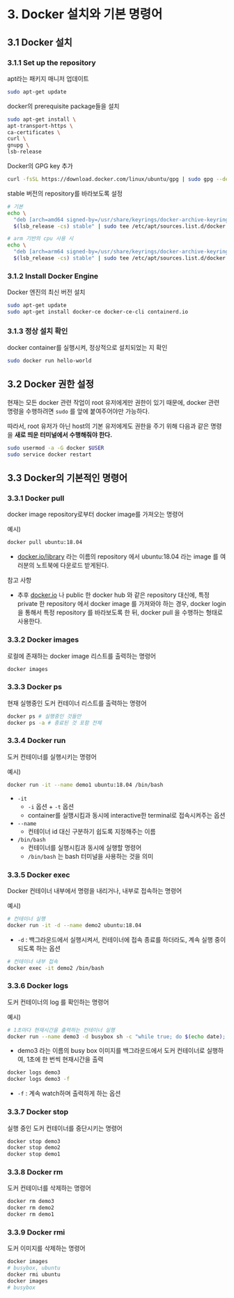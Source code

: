# 3. Docker 설치와 기본 명령어

## 3.1 Docker 설치

### 3.1.1 Set up the repository

apt라는 패키지 매니저 업데이트

```bash
sudo apt-get update
```



docker의 prerequisite package들을 설치

```bash
sudo apt-get install \
apt-transport-https \
ca-certificates \
curl \
gnupg \
lsb-release
```



Docker의 GPG key 추가

```bash
curl -fsSL https://download.docker.com/linux/ubuntu/gpg | sudo gpg --dearmor -o /usr/share/keyrings/docker-archive-keyring.gpg
```



stable 버전의 repository를 바라보도록 설정

```bash
# 기본
echo \
  "deb [arch=amd64 signed-by=/usr/share/keyrings/docker-archive-keyring.gpg] https://download.docker.com/linux/ubuntu \
  $(lsb_release -cs) stable" | sudo tee /etc/apt/sources.list.d/docker.list > /dev/null
```

```bash
# arm 기반의 cpu 사용 시
echo \
  "deb [arch=arm64 signed-by=/usr/share/keyrings/docker-archive-keyring.gpg] https://download.docker.com/linux/ubuntu \
  $(lsb_release -cs) stable" | sudo tee /etc/apt/sources.list.d/docker.list > /dev/null
```



### 3.1.2 Install Docker Engine

Docker 엔진의 최신 버전 설치

```bash
sudo apt-get update
sudo apt-get install docker-ce docker-ce-cli containerd.io
```



### 3.1.3 정상 설치 확인

docker container를 실행시켜, 정상적으로 설치되었는 지 확인

```bash
sudo docker run hello-world
```



## 3.2 Docker 권한 설정

현재는 모든 docker 관련 작업이 root 유저에게만 권한이 있기 때문에, docker 관련 명령을 수행하려면 `sudo` 를 앞에 붙여주어야만 가능하다.

따라서, root 유저가 아닌 host의 기본 유저에게도 권한을 주기 위해 다음과 같은 명령을 **새로 띄운 터미널에서 수행해줘야 한다.**

```bash
sudo usermod -a -G docker $USER
sudo service docker restart
```



## 3.3 Docker의 기본적인 명령어

### 3.3.1 Docker pull

docker image repository로부터 docker image를 가져오는 명령어

예시)

```bash
docker pull ubuntu:18.04
```

- [docker.io/library](http://docker.io/library/) 라는 이름의 repository 에서 ubuntu:18.04 라는 image 를 여러분의 노트북에 다운로드 받게된다.



참고 사항

- 추후 [docker.io](http://docker.io/) 나 public 한 docker hub 와 같은 repository 대신에, 특정 private 한 repository 에서 docker image 를 가져와야 하는 경우, docker login 을 통해서 특정 repository 를 바라보도록 한 뒤, docker pull 을 수행하는 형태로 사용한다.



### 3.3.2 Docker images

로컬에 존재하는 docker image 리스트를 출력하는 명령어

```bash
docker images
```



### 3.3.3 Docker ps

현재 실행중인 도커 컨테이너 리스트를 출력하는 명령어

```bash
docker ps # 실행중인 것들만
docker ps -a # 종료된 것 포함 전체
```



### 3.3.4 Docker run

도커 컨테이너를 실행시키는 명령어

예시)

```bash
docker run -it --name demo1 ubuntu:18.04 /bin/bash
```

- `-it`
  - `-i` 옵션 + `-t` 옵션
  - container를 실행시킴과 동시에 interactive한 terminal로 접속시켜주는 옵션
- `--name`
  - 컨테이너 id 대신 구분하기 쉽도록 지정해주는 이름
- `/bin/bash`
  - 컨테이너를 실행시킴과 동시에 실행할 명령어
  - `/bin/bash` 는 bash 터미널을 사용하는 것을 의미



### 3.3.5 Docker exec

Docker 컨테이너 내부에서 명령을 내리거나, 내부로 접속하는 명령어

예시)

```bash
# 컨테이너 실행
docker run -it -d --name demo2 ubuntu:18.04
```

- `-d` : 백그라운드에서 실행시켜서, 컨테이너에 접속 종료를 하더라도, 계속 실행 중이 되도록 하는 옵션

```bash
# 컨테이너 내부 접속
docker exec -it demo2 /bin/bash
```



### 3.3.6 Docker logs

도커 컨테이너의 log 를 확인하는 명령어

예시)

```bash
# 1초마다 현재시간을 출력하는 컨테이너 실행
docker run --name demo3 -d busybox sh -c "while true; do $(echo date); sleep 1; done"
```

- demo3 라는 이름의 busy box 이미지를 백그라운드에서 도커 컨테이너로 실행하여, 1초에 한 번씩 현재시간을 출력

```bash
docker logs demo3
docker logs demo3 -f
```

- `-f` : 계속 watch하며 출력하게 하는 옵션



### 3.3.7 Docker stop

실행 중인 도커 컨테이너를 중단시키는 명령어

```bash
docker stop demo3
docker stop demo2
docker stop demo1
```



### 3.3.8 Docker rm

도커 컨테이너를 삭제하는 명령어

```bash
docker rm demo3
docker rm demo2
docker rm demo1
```



### 3.3.9 Docker rmi

도커 이미지를 삭제하는 명령어

```bash
docker images
# busybox, ubuntu
docker rmi ubuntu
docker images
# busybox
```

